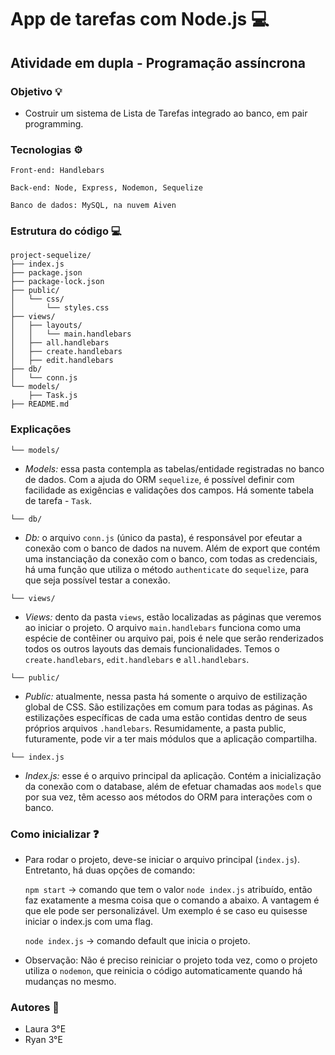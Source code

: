 # App de tarefas com Node.js 💻
## Atividade em dupla - Programação assíncrona

### Objetivo 💡

* Costruir um sistema de Lista de Tarefas integrado ao banco, em pair programming.

### Tecnologias ⚙️

```
Front-end: Handlebars

Back-end: Node, Express, Nodemon, Sequelize

Banco de dados: MySQL, na nuvem Aiven

```

### Estrutura do código 💻


```
project-sequelize/
├── index.js
├── package.json
├── package-lock.json
├── public/
│   └── css/
│       └── styles.css
├── views/
│   ├── layouts/
│   │   └── main.handlebars
│   ├── all.handlebars
│   ├── create.handlebars
│   ├── edit.handlebars
├── db/
│   └── conn.js
└── models/
    ├── Task.js
├── README.md
```


### Explicações
`└── models/`
* *Models:* essa pasta contempla as tabelas/entidade registradas no banco de dados. Com a ajuda do ORM `sequelize`, é possível definir com facilidade as exigências e validações dos campos. Há somente tabela de tarefa - `Task`.

`└── db/`
* *Db:* o arquivo `conn.js` (único da pasta), é responsável por efeutar a conexão com o banco de dados na nuvem. Além de export que contém uma instanciação da conexão com o banco, com todas as credenciais, há uma função que utiliza o método `authenticate` do `sequelize`, para que seja possível testar a conexão.

`└── views/`
* *Views:* dento da pasta `views`, estão localizadas as páginas que veremos ao iniciar o projeto. O arquivo `main.handlebars` funciona como uma espécie de contêiner ou arquivo pai, pois é nele que serão renderizados todos os outros layouts das demais funcionalidades. Temos o `create.handlebars`, `edit.handlebars` e `all.handlebars`.

`└── public/`
* *Public:* atualmente, nessa pasta há somente o arquivo de estilização global de CSS. São estilizações em comum para todas as páginas. As estilizações específicas de cada uma estão contidas dentro de seus próprios arquivos `.handlebars`. Resumidamente, a pasta public, futuramente, pode vir a ter mais módulos que a aplicação compartilha.

`└── index.js`

* *Index.js:* esse é o arquivo principal da aplicação. Contém a inicialização da conexão com o database, além de efetuar chamadas aos `models` que por sua vez, têm acesso aos métodos do ORM para interações com o banco.



### Como inicializar ❓

* Para rodar o projeto, deve-se iniciar o arquivo principal (`index.js`). Entretanto, há duas opções de comando:

    `npm start` -> comando que tem o valor `node index.js` atribuído, então faz exatamente a mesma coisa que o comando a abaixo. A vantagem é que ele pode ser personalizável. Um exemplo é se caso eu quisesse iniciar o index.js com uma flag.

    `node index.js` -> comando default que inicia o projeto.

* Observação: Não é preciso reiniciar o projeto toda vez, como o projeto utiliza o `nodemon`, que reinicia o código automaticamente quando há mudanças no mesmo.


### Autores 👾
* Laura 3°E
* Ryan 3°E

